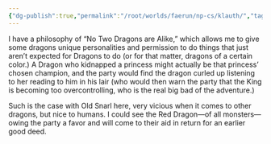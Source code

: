 ```yaml
---
{"dg-publish":true,"permalink":"/root/worlds/faerun/np-cs/klauth/","tags":["Faerun"]}
---
```


I have a philosophy of “No Two Dragons are Alike,” which allows me to give some dragons unique personalities and permission to do things that just aren’t expected for Dragons to do (or for that matter, dragons of a certain color.) A Dragon who kidnapped a princess might actually be that princess’ chosen champion, and the party would find the dragon curled up listening to her reading to him in his lair (who would then warn the party that the King is becoming too overcontrolling, who is the real big bad of the adventure.)

Such is the case with Old Snarl here, very vicious when it comes to other dragons, but nice to humans. I could see the Red Dragon—of all monsters—owing the party a favor and will come to their aid in return for an earlier good deed.